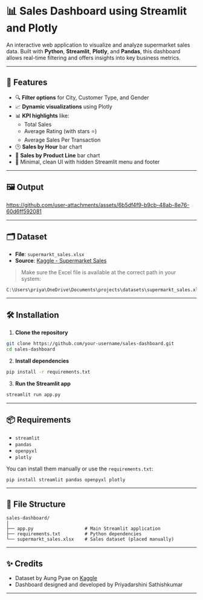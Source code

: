 # 📊 Sales Dashboard using Streamlit and Plotly

An interactive web application to visualize and analyze supermarket sales data. Built with **Python**, **Streamlit**, **Plotly**, and **Pandas**, this dashboard allows real-time filtering and offers insights into key business metrics.

---

## 🚀 Features

- 🔍 **Filter options** for City, Customer Type, and Gender  
- 📈 **Dynamic visualizations** using Plotly  
- 📊 **KPI highlights** like:
  - Total Sales
  - Average Rating (with stars ⭐)
  - Average Sales Per Transaction
- 🕒 **Sales by Hour** bar chart  
- 🛒 **Sales by Product Line** bar chart  
- 🧼 Minimal, clean UI with hidden Streamlit menu and footer

---

## 🖼️ Output


https://github.com/user-attachments/assets/6b5df4f9-b9cb-48ab-8e76-60d6ff592081



---

## 🗂️ Dataset

- **File**: `supermarkt_sales.xlsx`  
- **Source**: [Kaggle - Supermarket Sales](https://www.kaggle.com/datasets/aungpyaeap/supermarket-sales)

> Make sure the Excel file is available at the correct path in your system:
```
C:\Users\priya\OneDrive\Documents\projects\datasets\supermarkt_sales.xlsx
```

---

## 🛠️ Installation

1. **Clone the repository**
```bash
git clone https://github.com/your-username/sales-dashboard.git
cd sales-dashboard
```

2. **Install dependencies**
```bash
pip install -r requirements.txt
```

3. **Run the Streamlit app**
```bash
streamlit run app.py
```

---

## 📦 Requirements

- `streamlit`
- `pandas`
- `openpyxl`
- `plotly`

You can install them manually or use the `requirements.txt`:
```bash
pip install streamlit pandas openpyxl plotly
```

---

## 📁 File Structure

```
sales-dashboard/
│
├── app.py                   # Main Streamlit application
├── requirements.txt         # Python dependencies
└── supermarkt_sales.xlsx    # Sales dataset (placed manually)
```

---

## ✨ Credits

- Dataset by Aung Pyae on [Kaggle](https://www.kaggle.com/datasets/aungpyaeap/supermarket-sales)
- Dashboard designed and developed by Priyadarshini Sathishkumar

---
